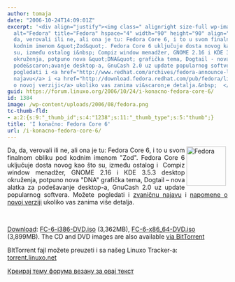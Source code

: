```yaml
---
author: tomaja
date: "2006-10-24T14:09:01Z"
excerpt: '<div align="justify"><img class=" alignright size-full wp-image-1238" src="https://linuxo.org/wp-content/uploads/2006/08/fedora.png"
  alt="Fedora" title="Fedora" hspace="4" width="90" height="90" align="right" />Da,
  da, verovali ili ne, ali ona je tu: Fedora Core 6, i to u svom finalnom obliku pod
  kodnim imenom &quot;Zod&quot;. Fedora Core 6 uključuje dosta novog kao &scaron;to
  su, između ostalog i&nbsp; Compiz window menadžer, GNOME 2.16 i KDE 3.5.3 desktop
  okruženja, potpuno nova &quot;DNA&quot; grafička tema, Dogtail - nova alatka za
  pode&scaron;avanje desktop-a, GnuCash 2.0 uz update popularnog softvera. Možete
  pogledati i <a href="http://www.redhat.com/archives/fedora-announce-list/2006-October/msg00008.html">zvaničnu
  najavu</a> i <a href="http://download.fedora.redhat.com/pub/fedora/linux/core/6/i386/os/RELEASE-NOTES-en_US.html">napomene
  o novoj verziji</a> ukoliko vas zanima vi&scaron;e detalja.&nbsp;  </div>'
guid: https://forum.linuxo.org/2006/10/24/i-konacno-fedora-core-6/
id: 1384
image: /wp-content/uploads/2006/08/fedora.png
tc-thumb-fld:
- a:2:{s:9:"_thumb_id";s:4:"1238";s:11:"_thumb_type";s:5:"thumb";}
title: 'I konačno: Fedora Core 6'
url: /i-konacno-fedora-core-6/
---
```

<div align="justify">
  <img class=" alignright size-full wp-image-1238" src="https://linuxo.org/wp-content/uploads/2006/08/fedora.png" alt="Fedora" title="Fedora" hspace="4" width="90" height="90" align="right" />Da, da, verovali ili ne, ali ona je tu: Fedora Core 6, i to u svom finalnom obliku pod kodnim imenom "Zod". Fedora Core 6 uključuje dosta novog kao &scaron;to su, između ostalog i&nbsp; Compiz window menadžer, GNOME 2.16 i KDE 3.5.3 desktop okruženja, potpuno nova "DNA" grafička tema, Dogtail &#8211; nova alatka za pode&scaron;avanje desktop-a, GnuCash 2.0 uz update popularnog softvera. Možete pogledati i <a href="http://www.redhat.com/archives/fedora-announce-list/2006-October/msg00008.html">zvaničnu najavu</a> i <a href="http://download.fedora.redhat.com/pub/fedora/linux/core/6/i386/os/RELEASE-NOTES-en_US.html">napomene o novoj verziji</a> ukoliko vas zanima vi&scaron;e detalja.&nbsp;
</div>

<!--break-->

&nbsp;

[Download](http://fedora.redhat.com/download/mirrors.html): [FC-6-i386-DVD.iso](ftp://mirror.hiwaay.net/redhat/fedora/linux/core/6/i386/iso/FC-6-i386-DVD.iso) (3,362MB), [FC-6-x86_64-DVD.iso](ftp://mirror.cs.princeton.edu/pub/mirrors/fedora/linux/core/6/x86_64/iso/FC-6-x86_64-DVD.iso) (3,899MB). The CD and DVD images are also available [via BitTorrent](http://torrent.fedoraproject.org/)

BItTorrent fajl možete preuzeti i sa na&scaron;eg Linuxo Tracker-a: <a href="http://torrent.linuxo.net" target="_blank" title="Linuxo Tracker reloaded !">torrent.linuxo.net</a> &nbsp;

[Креирај тему форума везану за овај текст](https://linuxo.org/nova-tema-na-forumu/?se_pid=1384)